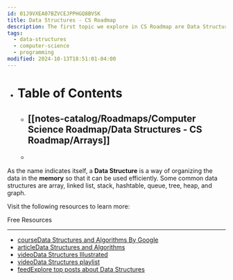 ```yaml
---
id: 01J9VXEA07BZVCEJPPHGQ8BVSK
title: Data Structures - CS Roadmap
description: The first topic we explore in CS Roadmap are Data Structures
tags:
  - data-structures
  - computer-science
  - programming
modified: 2024-10-13T18:51:01-04:00
---
```

- # Table of Contents
	- ## [[notes-catalog/Roadmaps/Computer Science Roadmap/Data Structures - CS Roadmap/Arrays]]
	- 

As the name indicates itself, a **Data Structure** is a way of organizing the data in the **memory** so that it can be used efficiently. Some common data structures are array, linked list, stack, hashtable, queue, tree, heap, and graph.

Visit the following resources to learn more:

Free Resources

---

- [courseData Structures and Algorithms By Google](https://techdevguide.withgoogle.com/paths/data-structures-and-algorithms/)
- [articleData Structures and Algorithms](https://www.javatpoint.com/data-structure-tutorial)
- [videoData Structures Illustrated](https://www.youtube.com/watch?v=9rhT3P1MDHk&list=PLkZYeFmDuaN2-KUIv-mvbjfKszIGJ4FaY)
- [videoData Structures playlist](https://youtube.com/playlist?list=PLDV1Zeh2NRsB6SWUrDFW2RmDotAfPbeHu&si=_EEf7x58G6lUcMGG)
- [feedExplore top posts about Data Structures](https://app.daily.dev/tags/data-structures?ref=roadmapsh)